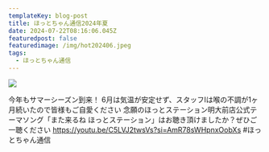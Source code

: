 ```yaml
---
templateKey: blog-post
title: ほっとちゃん通信2024年夏
date: 2024-07-22T08:16:06.045Z
featuredpost: false
featuredimage: /img/hot202406.jpeg
tags:
  - ほっとちゃん通信
---
```

![](/img/hot202406.jpeg)

今年もサマーシーズン到来！
6月は気温が安定せず、スタッフIは喉の不調が1ヶ月続いたので皆様もご自愛ください
念願のほっとステーション明大前店公式テーマソング「また来るね ほっとステーション」はお聴き頂けましたか？ぜひご一聴ください
https://youtu.be/C5LVJ2twsVs?si=AmR78sWHpnxOobXs
#ほっとちゃん通信